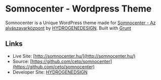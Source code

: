 # Somnocenter - Wordpress Theme

Somnocenter is a Unique WordPress theme made for [Somnocenter - Az alvászavarközpont](http://somnocenter.hu) by [HYDROGENEDESIGN](http://hydrogene.hu/). Built with [Grunt](http://gruntjs.com/)

## Links

* Live Site: [http://somnocenter.hu/](http://somnocenter.hu/)
* Source: [https://github.com/ceto/somnocenter](https://github.com/ceto/somnocenter)
* Developer Site: [HYDROGENEDSIGN](http://hydrogene.hu)